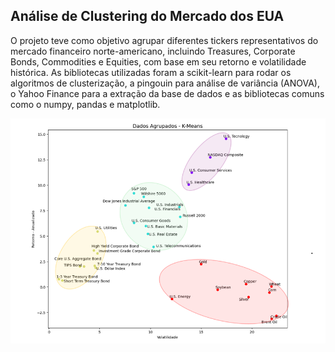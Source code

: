 ## Análise de Clustering do Mercado dos EUA
O projeto teve como objetivo agrupar diferentes tickers representativos do mercado financeiro norte-americano, incluindo Treasures, Corporate Bonds, Commodities e Equities, com base em seu retorno e volatilidade histórica. As bibliotecas utilizadas foram a scikit-learn para rodar os algoritmos de clusterização, a pingouin para análise de variância (ANOVA), o Yahoo Finance para a extração da base de dados e as bibliotecas comuns como o numpy, pandas e matplotlib. 

<img src="https://github.com/emanuelprd/Data-Science/blob/main/cluster.png" alt="Clusters" width="700"/>

